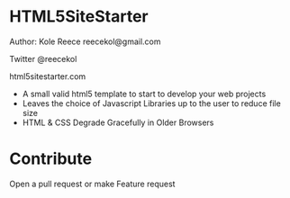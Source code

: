 <h1>HTML5SiteStarter</h1>
<p>Author: Kole Reece reecekol@gmail.com</p>
<p>Twitter @reecekol</p>
<p>html5sitestarter.com</p>

<ul>
<li>A small valid html5 template to start to develop your web projects</li>
<li>Leaves the choice of Javascript Libraries up to the user to reduce file size</li>
<li>HTML & CSS Degrade Gracefully in Older Browsers</li>
</ul>
<h1>Contribute</h1>
<p>Open a pull request or make  Feature request</p>
